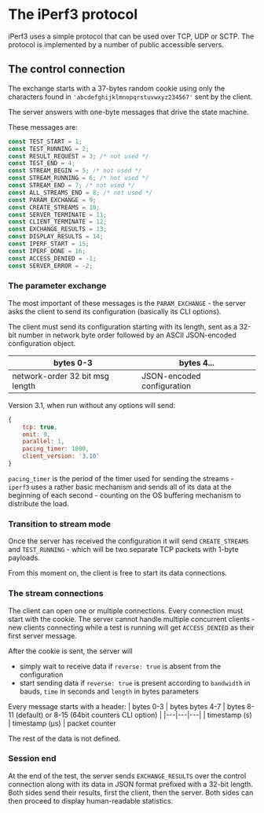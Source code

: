 # The iPerf3 protocol

iPerf3 uses a simple protocol that can be used over TCP, UDP or SCTP. The protocol is implemented by a number of public accessible servers.

## The control connection

The exchange starts with a 37-bytes random cookie using only the characters found in `'abcdefghijklmnopqrstuvwxyz234567'` sent by the client.

The server answers with one-byte messages that drive the state machine.

These messages are:

```js
const TEST_START = 1;
const TEST_RUNNING = 2;
const RESULT_REQUEST = 3; /* not used */
const TEST_END = 4;
const STREAM_BEGIN = 5; /* not used */
const STREAM_RUNNING = 6; /* not used */
const STREAM_END = 7; /* not used */
const ALL_STREAMS_END = 8; /* not used */
const PARAM_EXCHANGE = 9;
const CREATE_STREAMS = 10;
const SERVER_TERMINATE = 11;
const CLIENT_TERMINATE = 12;
const EXCHANGE_RESULTS = 13;
const DISPLAY_RESULTS = 14;
const IPERF_START = 15;
const IPERF_DONE = 16;
const ACCESS_DENIED = -1;
const SERVER_ERROR = -2;
```

### The parameter exchange

The most important of these messages is the `PARAM_EXCHANGE` - the server asks the client to send its configuration (basically its CLI options).

The client must send its configuration starting with its length, sent as a 32-bit number in network byte order followed by an ASCII JSON-encoded configuration object.

| bytes 0-3 | bytes 4... |
|---|---|
| network-order 32 bit msg length | JSON-encoded configuration |

Version 3.1, when run without any options will send:

```js
{
    tcp: true,
    omit: 0,
    parallel: 1,
    pacing_timer: 1000,
    client_version: '3.10'
}
```

`pacing_timer` is the period of the timer used for sending the streams - `iperf3` uses a rather basic mechanism and sends all of its data at the beginning of each second - counting on the OS buffering mechanism to distribute the load.

### Transition to stream mode

Once the server has received the configuration it will send `CREATE_STREAMS` and `TEST_RUNNING` - which will be two separate TCP packets with 1-byte payloads.

From this moment on, the client is free to start its data connections.

### The stream connections

The client can open one or multiple connections. Every connection must start with the cookie. The server cannot handle multiple concurrent clients - new clients connecting while a test is running will get `ACCESS_DENIED` as their first server message.

After the cookie is sent, the server will

* simply wait to receive data if `reverse: true` is absent from the configuration
* start sending data if `reverse: true` is present according to `bandwidth` in bauds, `time` in seconds and `length` in bytes parameters

Every message starts with a header:
| bytes 0-3 | bytes bytes 4-7 | bytes 8-11 (default) or 8-15 (64bit counters CLI option) |
|---|---|---|
| timestamp (s) | timestamp (µs) | packet counter

The rest of the data is not defined.

### Session end

At the end of the test, the server sends `EXCHANGE_RESULTS` over the control connection along with its data in JSON format prefixed with a 32-bit length. Both sides send their results, first the client, then the server. Both sides can then proceed to display human-readable statistics.

